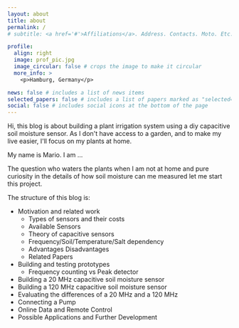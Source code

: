 ```yaml
---
layout: about
title: about
permalink: /
# subtitle: <a href='#'>Affiliations</a>. Address. Contacts. Moto. Etc.

profile:
  align: right
  image: prof_pic.jpg
  image_circular: false # crops the image to make it circular
  more_info: >
    <p>Hamburg, Germany</p>

news: false # includes a list of news items
selected_papers: false # includes a list of papers marked as "selected={true}"
social: false # includes social icons at the bottom of the page
---
```


Hi, this blog is about building a plant irrigation system using a diy capacitive soil moisture sensor. As I don't have access to a garden, and to make my live easier, I'll focus on my plants at home. 

My name is Mario. I am ... 

The question who waters the plants when I am not at home and pure curiosity in the details of how soil moisture can me measured let me start this project. 

The structure of this blog is:
 
 * Motivation and related work
   * Types of sensors and their costs
   * Available Sensors
   * Theory of capacitive sensors
   * Frequency/Soil/Temperature/Salt dependency
   * Advantages Disadvantages
   * Related Papers
 * Building and testing prototypes
   * Frequency counting vs Peak detector
 * Building a 20 MHz capacitive soil moisture sensor
 * Building a 120 MHz capacitive soil moisture sensor
 * Evaluating the differences of a 20 MHz and a 120 MHz
 * Connecting a Pump
 * Online Data and Remote Control
 * Possible Applications and Further Development 